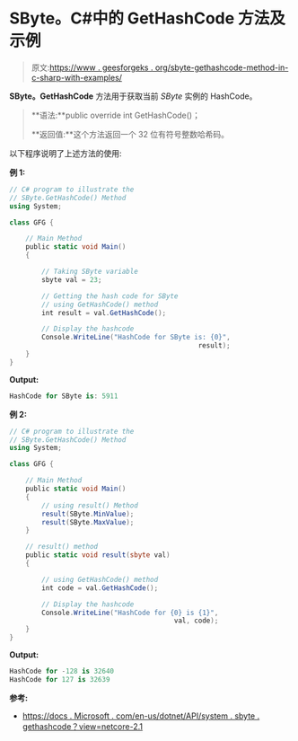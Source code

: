 # SByte。C#中的 GetHashCode 方法及示例

> 原文:[https://www . geesforgeks . org/sbyte-gethashcode-method-in-c-sharp-with-examples/](https://www.geeksforgeeks.org/sbyte-gethashcode-method-in-c-sharp-with-examples/)

**SByte。GetHashCode** 方法用于获取当前 *SByte* 实例的 HashCode。

> **语法:**public override int GetHashCode()；
> 
> **返回值:**这个方法返回一个 32 位有符号整数哈希码。

以下程序说明了上述方法的使用:

**例 1:**

```cs
// C# program to illustrate the
// SByte.GetHashCode() Method
using System;

class GFG {

    // Main Method
    public static void Main()
    {

        // Taking SByte variable
        sbyte val = 23;

        // Getting the hash code for SByte
        // using GetHashCode() method
        int result = val.GetHashCode();

        // Display the hashcode
        Console.WriteLine("HashCode for SByte is: {0}",
                                               result);
    }
}
```

**Output:**

```cs
HashCode for SByte is: 5911

```

**例 2:**

```cs
// C# program to illustrate the
// SByte.GetHashCode() Method
using System;

class GFG {

    // Main Method
    public static void Main()
    {
        // using result() Method
        result(SByte.MinValue);
        result(SByte.MaxValue);
    }

    // result() method
    public static void result(sbyte val)
    {

        // using GetHashCode() method
        int code = val.GetHashCode();

        // Display the hashcode
        Console.WriteLine("HashCode for {0} is {1}",
                                         val, code);
    }
}
```

**Output:**

```cs
HashCode for -128 is 32640
HashCode for 127 is 32639

```

**参考:**

*   [https://docs . Microsoft . com/en-us/dotnet/API/system . sbyte . gethashcode？view=netcore-2.1](https://docs.microsoft.com/en-us/dotnet/api/system.sbyte.gethashcode?view=netcore-2.1)